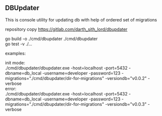 ## DBUpdater

This is console utility for updating db with help of ordered set of migrations

repository copy https://gitlab.com/darth_sith_lord/dbupdater

go build -o ./cmd/dbupdater ./cmd/dbupdater   
go test -v ./...   

examples:   

init mode:   
./cmd/dbupdater/dbupdater.exe -host=localhost -port=5432 -dbname=db_local -username=developer -password=123 -migrations="./cmd/dbupdater/dir-for-migrations" -versiondb="v0.0.2" -verbose     
error:     
./cmd/dbupdater/dbupdater.exe -host=localhost -port=5432 -dbname=db_local -username=developer -password=123 -migrations="./cmd/dbupdater/dir-for-migrations" -versiondb="v0.0.3" -verbose     

